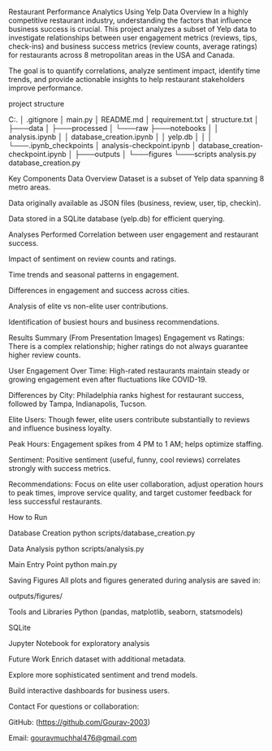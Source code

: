 Restaurant Performance Analytics Using Yelp Data
Overview
In a highly competitive restaurant industry, understanding the factors that influence business success is crucial. This project analyzes a subset of Yelp data to investigate relationships between user engagement metrics (reviews, tips, check-ins) and business success metrics (review counts, average ratings) for restaurants across 8 metropolitan areas in the USA and Canada.

The goal is to quantify correlations, analyze sentiment impact, identify time trends, and provide actionable insights to help restaurant stakeholders improve performance.


project structure 

C:.
│   .gitignore
│   main.py
│   README.md
│   requirement.txt
│   structure.txt
│
├───data
│   ├───processed
│   └───raw
├───notebooks
│   │   analysis.ipynb
│   │   database_creation.ipynb
│   │   yelp.db
│   │
│   └───.ipynb_checkpoints
│           analysis-checkpoint.ipynb
│           database_creation-checkpoint.ipynb
│
├───outputs
│   └───figures
└───scripts
        analysis.py
        database_creation.py


Key Components
Data Overview
Dataset is a subset of Yelp data spanning 8 metro areas.

Data originally available as JSON files (business, review, user, tip, checkin).

Data stored in a SQLite database (yelp.db) for efficient querying.

Analyses Performed
Correlation between user engagement and restaurant success.

Impact of sentiment on review counts and ratings.

Time trends and seasonal patterns in engagement.

Differences in engagement and success across cities.

Analysis of elite vs non-elite user contributions.

Identification of busiest hours and business recommendations.

Results Summary (From Presentation Images)
Engagement vs Ratings: There is a complex relationship; higher ratings do not always guarantee higher review counts.

User Engagement Over Time: High-rated restaurants maintain steady or growing engagement even after fluctuations like COVID-19.

Differences by City: Philadelphia ranks highest for restaurant success, followed by Tampa, Indianapolis, Tucson.

Elite Users: Though fewer, elite users contribute substantially to reviews and influence business loyalty.

Peak Hours: Engagement spikes from 4 PM to 1 AM; helps optimize staffing.

Sentiment: Positive sentiment (useful, funny, cool reviews) correlates strongly with success metrics.

Recommendations: Focus on elite user collaboration, adjust operation hours to peak times, improve service quality, and target customer feedback for less successful restaurants.

How to Run

Database Creation
 python scripts/database_creation.py

Data Analysis
python scripts/analysis.py

Main Entry Point
python main.py


Saving Figures
All plots and figures generated during analysis are saved in:

outputs/figures/

Tools and Libraries
Python (pandas, matplotlib, seaborn, statsmodels)

SQLite

Jupyter Notebook for exploratory analysis

Future Work
Enrich dataset with additional metadata.

Explore more sophisticated sentiment and trend models.

Build interactive dashboards for business users.

Contact
For questions or collaboration:

GitHub: (https://github.com/Gourav-2003)

Email: gouravmuchhal476@gmail.com




